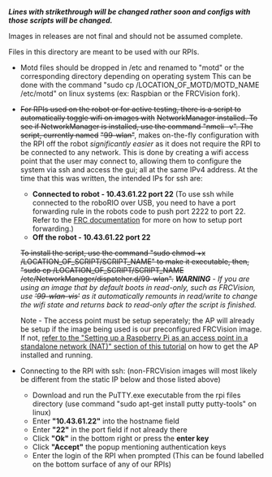 ***Lines with strikethrough will be changed rather soon and configs with those scripts will be changed.***

Images in releases are not final and should not be assumed complete.

Files in this directory are meant to be used with our RPIs.

- Motd files should be dropped in /etc and renamed to "motd" or the corresponding directory depending on operating system
  This can be done with the command "sudo cp /LOCATION_OF_MOTD/MOTD_NAME /etc/motd" on linux systems 
  (ex: Raspbian or the FRCVision fork).
	
- ~~For RPIs used on the robot or for active testing, there is a script to automatically toggle wifi on images with~~
	~~NetworkManager installed. To see if NetworkManager is installed, use the command "nmcli -v". The script, currently named~~
	~~"99-wlan"~~, makes on-the-fly configuration with the RPI off the robot *significantly easier* as it does not require
	the RPI to be connected to any network. This is done by creating a wifi access point that the user may connect to,
	allowing them to configure the system via ssh and access the gui; all at the same IPv4 address. At the time that this was
	written, the intended IPs for ssh are:
	- **Connected to robot - 10.43.61.22 port 22** (To use ssh while connected to the roboRIO over USB, you need to have a port
	forwarding rule in the robots code to push port 2222 to port 22. Refer to the [FRC documentation](https://docs.wpilib.org/en/latest/docs/networking/networking-utilities/portforwarding.html)
	for more on how to setup port forwarding.)
	- **Off the robot - 10.43.61.22 port 22**
	
	~~To install the script, use the command "sudo chmod +x /LOCATION_OF_SCRIPT/SCRIPT_NAME" to make it executable, then,~~
	~~"sudo cp /LOCATION_OF_SCRIPT/SCRIPT_NAME /etc/NetworkManager/dispatcher.d/99-wlan".~~
	***WARNING*** *- If you are using an image that by default boots in read-only, such as FRCVision, use ~~'99-wlan-vis'~~ as it*
	*automatically remounts in read/write to change the wifi state and returns back to read-only after the script is finished.*
	
	Note - The access point must be setup seperately; the AP will already be setup if the image being used is our preconfigured
	FRCVision image. If not, [refer to the "Setting up a Raspberry Pi as an access point
	in a standalone network (NAT)" section of this tutorial](https://www.raspberrypi.org/documentation/configuration/wireless/access-point.md) on how to get the AP installed and running.

- Connecting to the RPI with ssh: (non-FRCVision images will most likely be different from the static IP below and those listed above)
	- Download and run the PuTTY.exe executable from the rpi files directory (use command "sudo apt-get install putty
	  putty-tools" on linux)
	- Enter **"10.43.61.22"** into the hostname field
	- Enter **"22"** in the port field if not already there
	- Click **"Ok"** in the bottom right or press the **enter key**
	- Click **"Accept"** the popup mentioning authentication keys
	- Enter the login of the RPI when prompted (This can be found labelled on the bottom surface of any of our RPIs)
